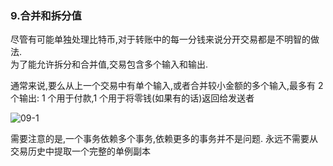 ### 9.合并和拆分值

尽管有可能单独处理比特币,对于转账中的每一分钱来说分开交易都是不明智的做法.  
为了能允许拆分和合并值,交易包含多个输入和输出.

通常来说,要么从上一个交易中有单个输入,或者合并较小金额的多个输入,最多有 2 个输出:
1 个用于付款,1 个用于将零钱(如果有的话)返回给发送者

![09-1](http://towncloud.sea8.top/index.php/s/6X5P6bAMBgLWo67)

需要注意的是,一个事务依赖多个事务,依赖更多的事务并不是问题. 永远不需要从交易历史中提取一个完整的单例副本
